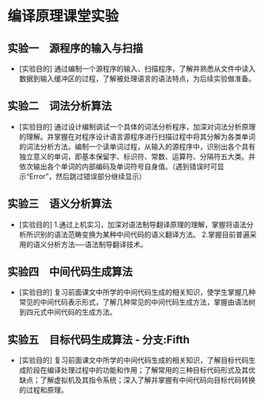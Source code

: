 # 编译原理课堂实验  
## 实验一　源程序的输入与扫描  
* [实验目的]
通过编制一个源程序的输入、扫描程序，了解并熟悉从文件中读入数据到输入缓冲区的过程，了解被处理语言的语法特点，为后续实验做准备。  
## 实验二　词法分析算法  
* [实验目的]
通过设计编制调试一个具体的词法分析程序，加深对词法分析原理的理解。并掌握在对程序设计语言源程序进行扫描过程中将其分解为各类单词的词法分析方法。编制一个读单词过程，从输入的源程序中，识别出各个具有独立意义的单词，即基本保留字、标识符、常数、运算符、分隔符五大类。并依次输出各个单词的内部编码及单词符号自身值。（遇到错误时可显示“Error”，然后跳过错误部分继续显示）  
## 实验三　语义分析算法
* [实验目的]
1.通过上机实习，加深对语法制导翻译原理的理解，掌握将语法分析所识别的语法范畴变换为某种中间代码的语义翻译方法。 2.掌握目前普遍采用的语义分析方法──语法制导翻译技术。
## 实验四　中间代码生成算法
* [实验目的]
复习前面课文中所学的中间代码生成的相关知识，使学生掌握几种常见的中间代码表示形式，了解几种常见的中间代码生成方法，掌握由语法树到四元式中间代码的生成方法。  
## 实验五　目标代码生成算法 - 分支:Fifth
* [实验目的]
复习前面课文中所学的中间代码生成的相关知识，了解目标代码生成阶段在编译处理过程中的功能和作用；了解常用的三种目标代码形式及其优缺点；了解虚拟机及其指令系统；深入了解并掌握有中间代码向目标代码转换的过程和原理。  
